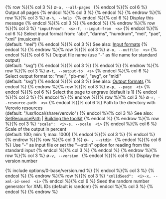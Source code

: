 {% row %}{% col 3 %} <span class="lang1">∅</span><span class="lang2">`-a, --all-pages `</span> {% endcol %}{% col 6 %} Output all pages {% endcol %}{% col 3 %}  {% endcol %}
{% endrow %}{% row %}{% col 3 %} <span class="lang1">∅</span><span class="lang2">`-h, --help `</span> {% endcol %}{% col 6 %} Display this message {% endcol %}{% col 3 %}  {% endcol %}
{% endrow %}{% row %}{% col 3 %} <span class="lang1">`"inputFrom":  <s>`</span><span class="lang2">`-f, --input-from  <s>`</span> {% endcol %}{% col 6 %} Select input format from: "abc", "darms", "humdrum", "mei", "pae", "xml" (musicxml)<br/>(default: "mei") {% endcol %}{% col 3 %} See also: [Input formats](/toolkit-reference/input-formats.html) {% endcol %}
{% endrow %}{% row %}{% col 3 %} <span class="lang1">∅</span><span class="lang2">`-o, --outfile  <s>`</span> {% endcol %}{% col 6 %} Output file name (use "-" as file name for standard output)<br/>(default: "svg") {% endcol %}{% col 3 %}  {% endcol %}
{% endrow %}{% row %}{% col 3 %} <span class="lang1">∅</span><span class="lang2">`-t, --output-to  <s>`</span> {% endcol %}{% col 6 %} Select output format to: "mei", "pb-mei", "svg", or "midi"<br/>(default: "svg") {% endcol %}{% col 3 %} See also: [Output formats](/toolkit-reference/output-formats.html) {% endcol %}
{% endrow %}{% row %}{% col 3 %} <span class="lang1">∅</span><span class="lang2">`-p, --page  <i>`</span> {% endcol %}{% col 6 %} Select the page to engrave (default is 1) {% endcol %}{% col 3 %}  {% endcol %}
{% endrow %}{% row %}{% col 3 %} <span class="lang1">∅</span><span class="lang2">`-r, --resource-path  <s>`</span> {% endcol %}{% col 6 %} Path to the directory with Verovio resources<br/>(default: "/usr/local/share/verovio") {% endcol %}{% col 3 %} See also: [SetResourcePath](/toolkit-reference/toolkit-methods.html#setresourcepath) \| [Building the toolkit](/installing-or-building-from-sources/python.html#building-the-toolkit) {% endcol %}
{% endrow %}{% row %}{% col 3 %} <span class="lang1">`"scale":  <i>`</span><span class="lang2">`-s, --scale  <i>`</span> {% endcol %}{% col 6 %} Scale of the output in percent<br/>(default: 100; min: 1; max: 1000) {% endcol %}{% col 3 %}  {% endcol %}
{% endrow %}{% row %}{% col 3 %} <span class="lang1">∅</span><span class="lang2">`- , --stdin `</span> {% endcol %}{% col 6 %} Use "-" as input file or set the "--stdin" option for reading from the standard input {% endcol %}{% col 3 %}  {% endcol %}
{% endrow %}{% row %}{% col 3 %} <span class="lang1">∅</span><span class="lang2">`-v, --version `</span> {% endcol %}{% col 6 %} Display the version number

{% include options/0-base/version.md %} {% endcol %}{% col 3 %}  {% endcol %}
{% endrow %}{% row %}{% col 3 %} <span class="lang1">`"xmlIdSeed":  <i>`</span><span class="lang2">`-x, --xml-id-seed  <i>`</span> {% endcol %}{% col 6 %} Seed the random number generator for XML IDs (default is random) {% endcol %}{% col 3 %}  {% endcol %}
{% endrow %}